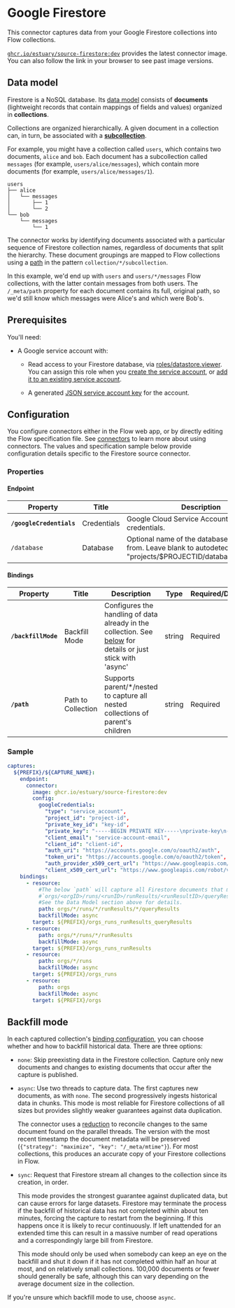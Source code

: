 
# Google Firestore

This connector captures data from your Google Firestore collections into Flow collections.

[`ghcr.io/estuary/source-firestore:dev`](https://ghcr.io/estuary/source-firestore:dev) provides the latest connector image. You can also follow the link in your browser to see past image versions.

## Data model

Firestore is a NoSQL database. Its [data model](https://firebase.google.com/docs/firestore/data-model) consists of **documents** (lightweight records that contain mappings of fields and values) organized in **collections**.

Collections are organized hierarchically. A given document in a collection can, in turn, be associated with a **[subcollection](https://firebase.google.com/docs/firestore/data-model#subcollections)**.

For example, you might have a collection called `users`, which contains two documents, `alice` and `bob`.
Each document has a subcollection called `messages` (for example, `users/alice/messages`), which contain more documents (for example, `users/alice/messages/1`).

```console
users
├── alice
│   └── messages
│       ├── 1
│       └── 2
└── bob
    └── messages
        └── 1
```

The connector works by identifying documents associated with a particular sequence of Firestore collection names,
regardless of documents that split the hierarchy.
These document groupings are mapped to Flow collections using a [path](#bindings) in the pattern `collection/*/subcollection`.

In this example, we'd end up with `users` and `users/*/messages` Flow collections, with the latter contain messages from both users.
The `/_meta/path` property for each document contains its full, original path, so we'd still know which messages were Alice's and which were Bob's.

## Prerequisites

You'll need:

* A Google service account with:

    * Read access to your Firestore database, via [roles/datastore.viewer](https://cloud.google.com/datastore/docs/access/iam).
    You can assign this role when you [create the service account](https://cloud.google.com/iam/docs/creating-managing-service-accounts#creating), or [add it to an existing service account](https://cloud.google.com/iam/docs/granting-changing-revoking-access#single-role).

    * A generated [JSON service account key](https://cloud.google.com/iam/docs/creating-managing-service-account-keys#creating) for the account.

## Configuration

You configure connectors either in the Flow web app, or by directly editing the Flow specification file.
See [connectors](../../../concepts/connectors.md#using-connectors) to learn more about using connectors. The values and specification sample below provide configuration details specific to the Firestore source connector.

### Properties

#### Endpoint

| Property | Title | Description | Type | Required/Default |
|---|---|---|---|---|
| **`/googleCredentials`** | Credentials | Google Cloud Service Account JSON credentials. | string | Required |
| `/database` | Database | Optional name of the database to capture from. Leave blank to autodetect. Typically &quot;projects&#x2F;&#x24;PROJECTID&#x2F;databases&#x2F;(default)&quot;. | string |  |

#### Bindings

| Property | Title | Description | Type | Required/Default |
|---|---|---|---|---|
| **`/backfillMode`** | Backfill Mode | Configures the handling of data already in the collection. See [below](#backfill-mode) for details or just stick with &#x27;async&#x27; | string | Required |
| **`/path`** | Path to Collection | Supports parent&#x2F;&#x2A;&#x2F;nested to capture all nested collections of parent&#x27;s children | string | Required |

### Sample

```yaml
captures:
  ${PREFIX}/${CAPTURE_NAME}:
    endpoint:
      connector:
        image: ghcr.io/estuary/source-firestore:dev
        config:
          googleCredentials:
            "type": "service_account",
            "project_id": "project-id",
            "private_key_id": "key-id",
            "private_key": "-----BEGIN PRIVATE KEY-----\nprivate-key\n-----END PRIVATE KEY-----\n",
            "client_email": "service-account-email",
            "client_id": "client-id",
            "auth_uri": "https://accounts.google.com/o/oauth2/auth",
            "token_uri": "https://accounts.google.com/o/oauth2/token",
            "auth_provider_x509_cert_url": "https://www.googleapis.com/oauth2/v1/certs",
            "client_x509_cert_url": "https://www.googleapis.com/robot/v1/metadata/x509/service-account-email"
    bindings:
      - resource:
          #The below `path` will capture all Firestore documents that match the pattern
          #`orgs/<orgID>/runs/<runID>/runResults/<runResultID>/queryResults`.
          #See the Data Model section above for details.
          path: orgs/*/runs/*/runResults/*/queryResults
          backfillMode: async
        target: ${PREFIX}/orgs_runs_runResults_queryResults
      - resource:
          path: orgs/*/runs/*/runResults
          backfillMode: async
        target: ${PREFIX}/orgs_runs_runResults
      - resource:
          path: orgs/*/runs
          backfillMode: async
        target: ${PREFIX}/orgs_runs
      - resource:
          path: orgs
          backfillMode: async
        target: ${PREFIX}/orgs
```

## Backfill mode

In each captured collection's [binding configuration](#bindings), you can choose whether and how to backfill historical data.
There are three options:

* `none`: Skip preexisting data in the Firestore collection. Capture only new documents and changes to existing documents that occur after the capture is published.

* `async`: Use two threads to capture data. The first captures new documents, as with `none`.
The second progressively ingests historical data in chunks. This mode is most reliable for Firestore collections of all sizes but provides slightly weaker guarantees against data duplication.

   The connector uses a [reduction](../../../concepts/schemas.md#reductions) to reconcile changes to the same document found on the parallel threads.
   The version with the most recent timestamp the document metadata will be preserved (`{"strategy": "maximize", "key": "/_meta/mtime"}`). For most collections, this produces an accurate copy of your Firestore collections in Flow.

* `sync`: Request that Firestore stream all changes to the collection since its creation, in order.

   This mode provides the strongest guarantee against duplicated data, but can cause errors for large datasets.
   Firestore may terminate the process if the backfill of historical data has not completed within about ten minutes, forcing the capture to restart from the beginning.
   If this happens once it is likely to recur continuously. If left unattended for an extended time this can result in a massive number of read operations and a correspondingly large bill from Firestore.

   This mode should only be used when somebody can keep an eye on the backfill and shut it down if it has not completed within half an hour at most, and on relatively small collections.
   100,000 documents or fewer should generally be safe, although this can vary depending on the average document size in the collection.

If you're unsure which backfill mode to use, choose `async`.
